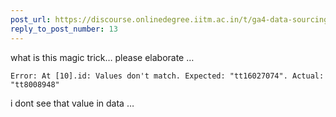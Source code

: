 ```yaml
---
post_url: https://discourse.onlinedegree.iitm.ac.in/t/ga4-data-sourcing-discussion-thread-tds-jan-2025/165959/215
reply_to_post_number: 13
---
```

what is this magic trick… please elaborate …

```
Error: At [10].id: Values don't match. Expected: "tt16027074". Actual: "tt8008948"

```

i dont see that value in data …
